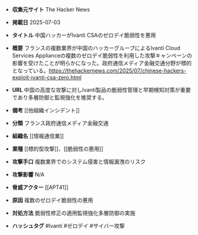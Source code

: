 - **収集元サイト**
The Hacker News

- **掲載日**
2025-07-03

- **タイトル**
中国ハッカーがIvanti CSAのゼロデイ脆弱性を悪用

- **概要**
フランスの複数業界が中国のハッカーグループによるIvanti Cloud Services Applianceの複数のゼロデイ脆弱性を利用した攻撃キャンペーンの影響を受けたことが明らかになった。政府通信メディア金融交通分野が標的となっている。https://thehackernews.com/2025/07/chinese-hackers-exploit-ivanti-csa-zero.html

- **URL**
中国の高度な攻撃に対しIvanti製品の脆弱性管理と早期検知対策が重要であり多層防御と監視強化を推奨する。

- **備考**
[[他組織インシデント]]

- **分類**
フランス政府通信メディア金融交通

- **組織名**
[[情報通信業]]

- **業種**
[[標的型攻撃]]、[[脆弱性の悪用]]

- **攻撃手口**
複数業界でのシステム侵害と情報漏洩のリスク

- **攻撃影響**
N/A

- **脅威アクター**
[[APT41]]

- **原因**
複数のゼロデイ脆弱性の悪用

- **対処方法**
脆弱性修正の適用監視強化多層防御の実施

- **ハッシュタグ**
#Ivanti #ゼロデイ #サイバー攻撃
